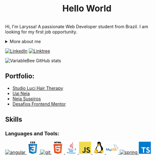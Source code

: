 <!--título-->
<div id="user-content-toc">
  <ul align="center">
    <summary><h1 style="display: inline-block">Hello World</h1></summary>
</div>

<!-- Presentation -->
<p>
  Hi, I'm Laryssa! A passionate Web Developer student from Brazil. I am looking for my first job opportunity.
</p>

<!-- Dropdown -->
<details>
  <summary>More about me</summary>

  - I am 25 years old, currently living in Brazil. I have experience with JavaScript, Angular, Java, HTML e CSS.

  - I enjoy reading good books, listening to music, as well as playing the guitar, piano, and ukulele :)
</details>

<!-- Links -->

[![LinkedIn](https://img.shields.io/badge/LinkedIn-0077B5?style=for-the-badge&logo=linkedin&logoColor=white)](http://www.linkedin.com/in/laryssa-souza-ramos)
[![Linktree](	https://img.shields.io/badge/linktree-39E09B?style=for-the-badge&logo=linktree&logoColor=white)](https://linktr.ee/laryssa.ramos)


<!-- GithubStats -->
![VariableBee GitHub stats](https://github-readme-stats.vercel.app/api?username=laryssa-ramos&show_icons=true&theme=gotham)

<!-- Portfolio -->
## Portfolio:
- [Studio Luci Hair Therapy](https://lucihair.vercel.app/)
- [Uai Neia](https://uaineia.vercel.app/)
- [Neia Suspiros](https://neiasuspiros.vercel.app/)
- [Desafios Frontend Mentor](https://frontendmentor-kappa-nine.vercel.app/)

## Skills
<!-- Skills: Programming Languages -->
<p align="center">
</p>
<h3 align="left">Languages and Tools:</h3>
<p align="left"> <a href="https://angular.io" target="_blank" rel="noreferrer"> <img src="https://angular.io/assets/images/logos/angular/angular.svg" alt="angular" width="40" height="40"/> </a> <a href="https://www.w3schools.com/css/" target="_blank" rel="noreferrer"> <img src="https://raw.githubusercontent.com/devicons/devicon/master/icons/css3/css3-original-wordmark.svg" alt="css3" width="40" height="40"/> </a> <a href="https://git-scm.com/" target="_blank" rel="noreferrer"> <img src="https://www.vectorlogo.zone/logos/git-scm/git-scm-icon.svg" alt="git" width="40" height="40"/> </a> <a href="https://www.w3.org/html/" target="_blank" rel="noreferrer"> <img src="https://raw.githubusercontent.com/devicons/devicon/master/icons/html5/html5-original-wordmark.svg" alt="html5" width="40" height="40"/> </a> <a href="https://www.java.com" target="_blank" rel="noreferrer"> <img src="https://raw.githubusercontent.com/devicons/devicon/master/icons/java/java-original.svg" alt="java" width="40" height="40"/> </a> <a href="https://developer.mozilla.org/en-US/docs/Web/JavaScript" target="_blank" rel="noreferrer"> <img src="https://raw.githubusercontent.com/devicons/devicon/master/icons/javascript/javascript-original.svg" alt="javascript" width="40" height="40"/> </a> <a href="https://www.linux.org/" target="_blank" rel="noreferrer"> <img src="https://raw.githubusercontent.com/devicons/devicon/master/icons/linux/linux-original.svg" alt="linux" width="40" height="40"/> </a> <a href="https://www.mysql.com/" target="_blank" rel="noreferrer"> <img src="https://raw.githubusercontent.com/devicons/devicon/master/icons/mysql/mysql-original-wordmark.svg" alt="mysql" width="40" height="40"/> </a> <a href="https://spring.io/" target="_blank" rel="noreferrer"> <img src="https://www.vectorlogo.zone/logos/springio/springio-icon.svg" alt="spring" width="40" height="40"/> </a> <a href="https://www.typescriptlang.org/" target="_blank" rel="noreferrer"> <img src="https://raw.githubusercontent.com/devicons/devicon/master/icons/typescript/typescript-original.svg" alt="typescript" width="40" height="40"/> </a> </p>

